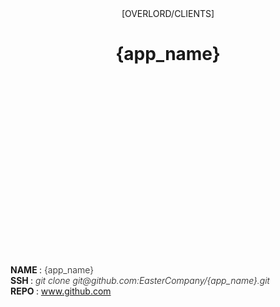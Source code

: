 
<div style="margin:128px 0 128px 0;">
    <p align="center" style="border-bottom:0px;"> [OVERLORD/CLIENTS] </p>
    <h1 align="center" style="margin-bottom:8vh;border-bottom:0px;"> {app_name} </h1>
    <div style="margin:0 auto 0 auto">
        <p align="left">
            <b> NAME </b>:
            <b style="font-weight:300;">{app_name}</b>
            <br/>
            <b> SSH </b>:
            <i style="font-weight:300;"> git clone git@github.com:EasterCompany/{app_name}.git </i>
            <br/>
            <b> REPO </b>:
            <a href="https://github.com/EasterCompany/{app_name}"> www.github.com </a>
        </p>
    </div>
</div>

